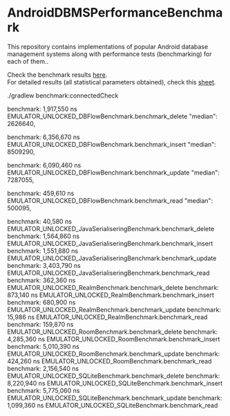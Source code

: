 # AndroidDBMSPerformanceBenchmark
This repository contains implementations of popular Android database management systems along with performance tests (benchmarking) for each of them..

Check the benchmark results [here](https://medium.com/@luka.leopoldovic/android-dbms-performance-comparison-using-the-jetpack-benchmark-library-19581bf67443). <br/>
For detailed results (all statistical parameters obtained), check this [sheet](https://docs.google.com/spreadsheets/d/1dBUTe_wXP_-lZSE6Eq7I3fjty9p__TpZxfqRbmE_-Uk/edit#gid=1817884782).

./gradlew benchmark:connectedCheck




benchmark:     1,917,550 ns EMULATOR_UNLOCKED_DBFlowBenchmark.benchmark_delete
                    "median": 2626640,


benchmark:     6,356,670 ns EMULATOR_UNLOCKED_DBFlowBenchmark.benchmark_insert
                    "median": 8509290,


benchmark:     6,090,460 ns EMULATOR_UNLOCKED_DBFlowBenchmark.benchmark_update
                    "median": 7287055,


benchmark:       459,610 ns EMULATOR_UNLOCKED_DBFlowBenchmark.benchmark_read
                    "median": 500095,


benchmark:        40,580 ns EMULATOR_UNLOCKED_JavaSerialiseringBenchmark.benchmark_delete
benchmark:     1,564,860 ns EMULATOR_UNLOCKED_JavaSerialiseringBenchmark.benchmark_insert
benchmark:     1,551,880 ns EMULATOR_UNLOCKED_JavaSerialiseringBenchmark.benchmark_update
benchmark:     3,403,790 ns EMULATOR_UNLOCKED_JavaSerialiseringBenchmark.benchmark_read
benchmark:       362,360 ns EMULATOR_UNLOCKED_RealmBenchmark.benchmark_delete
benchmark:       873,140 ns EMULATOR_UNLOCKED_RealmBenchmark.benchmark_insert
benchmark:       680,900 ns EMULATOR_UNLOCKED_RealmBenchmark.benchmark_update
benchmark:        15,986 ns EMULATOR_UNLOCKED_RealmBenchmark.benchmark_read
benchmark:       159,870 ns EMULATOR_UNLOCKED_RoomBenchmark.benchmark_delete
benchmark:     4,285,360 ns EMULATOR_UNLOCKED_RoomBenchmark.benchmark_insert
benchmark:     5,010,390 ns EMULATOR_UNLOCKED_RoomBenchmark.benchmark_update
benchmark:       424,260 ns EMULATOR_UNLOCKED_RoomBenchmark.benchmark_read
benchmark:     2,156,540 ns EMULATOR_UNLOCKED_SQLiteBenchmark.benchmark_delete
benchmark:     8,220,940 ns EMULATOR_UNLOCKED_SQLiteBenchmark.benchmark_insert
benchmark:     5,775,060 ns EMULATOR_UNLOCKED_SQLiteBenchmark.benchmark_update
benchmark:     1,099,360 ns EMULATOR_UNLOCKED_SQLiteBenchmark.benchmark_read
